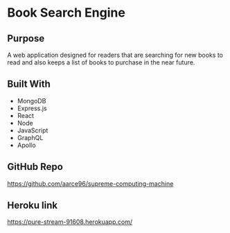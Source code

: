 # Book Search Engine

## Purpose 
A web application designed for readers that are searching for new books to read and also keeps a list of books to purchase in the near future.

## Built With 
* MongoDB
* Express.js
* React
* Node
* JavaScript
* GraphQL
* Apollo

## GitHub Repo
https://github.com/aarce96/supreme-computing-machine 

## Heroku link
https://pure-stream-91608.herokuapp.com/
